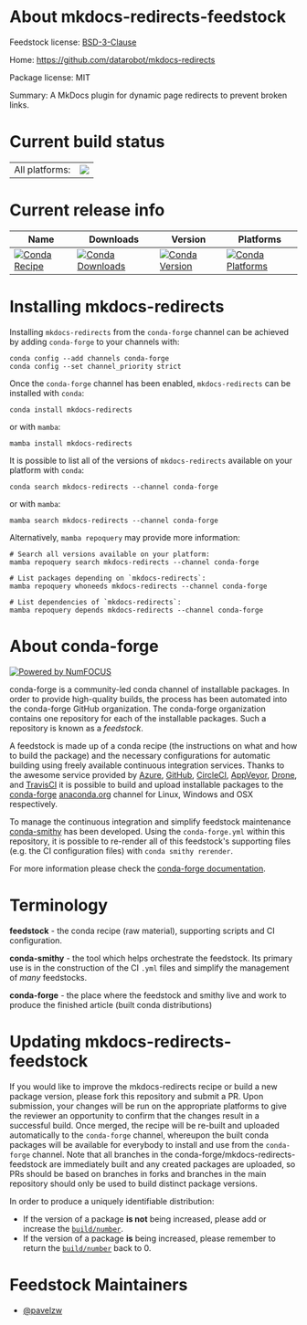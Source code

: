 About mkdocs-redirects-feedstock
================================

Feedstock license: [BSD-3-Clause](https://github.com/conda-forge/mkdocs-redirects-feedstock/blob/main/LICENSE.txt)

Home: https://github.com/datarobot/mkdocs-redirects

Package license: MIT

Summary: A MkDocs plugin for dynamic page redirects to prevent broken links.

Current build status
====================


<table><tr><td>All platforms:</td>
    <td>
      <a href="https://dev.azure.com/conda-forge/feedstock-builds/_build/latest?definitionId=22076&branchName=main">
        <img src="https://dev.azure.com/conda-forge/feedstock-builds/_apis/build/status/mkdocs-redirects-feedstock?branchName=main">
      </a>
    </td>
  </tr>
</table>

Current release info
====================

| Name | Downloads | Version | Platforms |
| --- | --- | --- | --- |
| [![Conda Recipe](https://img.shields.io/badge/recipe-mkdocs--redirects-green.svg)](https://anaconda.org/conda-forge/mkdocs-redirects) | [![Conda Downloads](https://img.shields.io/conda/dn/conda-forge/mkdocs-redirects.svg)](https://anaconda.org/conda-forge/mkdocs-redirects) | [![Conda Version](https://img.shields.io/conda/vn/conda-forge/mkdocs-redirects.svg)](https://anaconda.org/conda-forge/mkdocs-redirects) | [![Conda Platforms](https://img.shields.io/conda/pn/conda-forge/mkdocs-redirects.svg)](https://anaconda.org/conda-forge/mkdocs-redirects) |

Installing mkdocs-redirects
===========================

Installing `mkdocs-redirects` from the `conda-forge` channel can be achieved by adding `conda-forge` to your channels with:

```
conda config --add channels conda-forge
conda config --set channel_priority strict
```

Once the `conda-forge` channel has been enabled, `mkdocs-redirects` can be installed with `conda`:

```
conda install mkdocs-redirects
```

or with `mamba`:

```
mamba install mkdocs-redirects
```

It is possible to list all of the versions of `mkdocs-redirects` available on your platform with `conda`:

```
conda search mkdocs-redirects --channel conda-forge
```

or with `mamba`:

```
mamba search mkdocs-redirects --channel conda-forge
```

Alternatively, `mamba repoquery` may provide more information:

```
# Search all versions available on your platform:
mamba repoquery search mkdocs-redirects --channel conda-forge

# List packages depending on `mkdocs-redirects`:
mamba repoquery whoneeds mkdocs-redirects --channel conda-forge

# List dependencies of `mkdocs-redirects`:
mamba repoquery depends mkdocs-redirects --channel conda-forge
```


About conda-forge
=================

[![Powered by
NumFOCUS](https://img.shields.io/badge/powered%20by-NumFOCUS-orange.svg?style=flat&colorA=E1523D&colorB=007D8A)](https://numfocus.org)

conda-forge is a community-led conda channel of installable packages.
In order to provide high-quality builds, the process has been automated into the
conda-forge GitHub organization. The conda-forge organization contains one repository
for each of the installable packages. Such a repository is known as a *feedstock*.

A feedstock is made up of a conda recipe (the instructions on what and how to build
the package) and the necessary configurations for automatic building using freely
available continuous integration services. Thanks to the awesome service provided by
[Azure](https://azure.microsoft.com/en-us/services/devops/), [GitHub](https://github.com/),
[CircleCI](https://circleci.com/), [AppVeyor](https://www.appveyor.com/),
[Drone](https://cloud.drone.io/welcome), and [TravisCI](https://travis-ci.com/)
it is possible to build and upload installable packages to the
[conda-forge](https://anaconda.org/conda-forge) [anaconda.org](https://anaconda.org/)
channel for Linux, Windows and OSX respectively.

To manage the continuous integration and simplify feedstock maintenance
[conda-smithy](https://github.com/conda-forge/conda-smithy) has been developed.
Using the ``conda-forge.yml`` within this repository, it is possible to re-render all of
this feedstock's supporting files (e.g. the CI configuration files) with ``conda smithy rerender``.

For more information please check the [conda-forge documentation](https://conda-forge.org/docs/).

Terminology
===========

**feedstock** - the conda recipe (raw material), supporting scripts and CI configuration.

**conda-smithy** - the tool which helps orchestrate the feedstock.
                   Its primary use is in the construction of the CI ``.yml`` files
                   and simplify the management of *many* feedstocks.

**conda-forge** - the place where the feedstock and smithy live and work to
                  produce the finished article (built conda distributions)


Updating mkdocs-redirects-feedstock
===================================

If you would like to improve the mkdocs-redirects recipe or build a new
package version, please fork this repository and submit a PR. Upon submission,
your changes will be run on the appropriate platforms to give the reviewer an
opportunity to confirm that the changes result in a successful build. Once
merged, the recipe will be re-built and uploaded automatically to the
`conda-forge` channel, whereupon the built conda packages will be available for
everybody to install and use from the `conda-forge` channel.
Note that all branches in the conda-forge/mkdocs-redirects-feedstock are
immediately built and any created packages are uploaded, so PRs should be based
on branches in forks and branches in the main repository should only be used to
build distinct package versions.

In order to produce a uniquely identifiable distribution:
 * If the version of a package **is not** being increased, please add or increase
   the [``build/number``](https://docs.conda.io/projects/conda-build/en/latest/resources/define-metadata.html#build-number-and-string).
 * If the version of a package **is** being increased, please remember to return
   the [``build/number``](https://docs.conda.io/projects/conda-build/en/latest/resources/define-metadata.html#build-number-and-string)
   back to 0.

Feedstock Maintainers
=====================

* [@pavelzw](https://github.com/pavelzw/)

